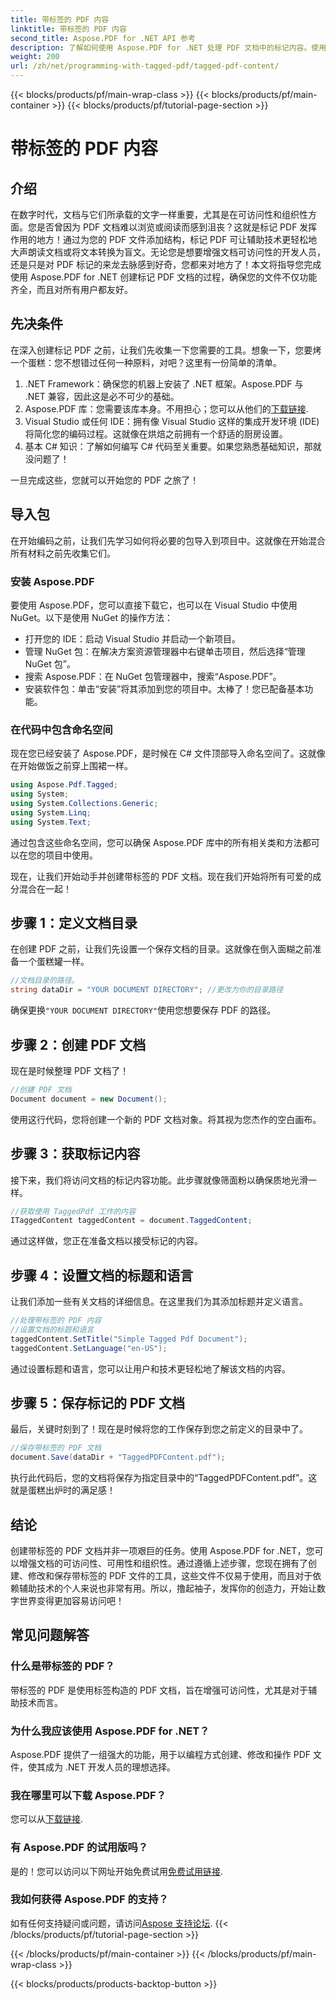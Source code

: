 ```yaml
---
title: 带标签的 PDF 内容
linktitle: 带标签的 PDF 内容
second_title: Aspose.PDF for .NET API 参考
description: 了解如何使用 Aspose.PDF for .NET 处理 PDF 文档中的标记内容。使用标签的分步指南。
weight: 200
url: /zh/net/programming-with-tagged-pdf/tagged-pdf-content/
---
```


{{< blocks/products/pf/main-wrap-class >}}
{{< blocks/products/pf/main-container >}}
{{< blocks/products/pf/tutorial-page-section >}}

# 带标签的 PDF 内容

## 介绍

在数字时代，文档与它们所承载的文字一样重要，尤其是在可访问性和组织性方面。您是否曾因为 PDF 文档难以浏览或阅读而感到沮丧？这就是标记 PDF 发挥作用的地方！通过为您的 PDF 文件添加结构，标记 PDF 可让辅助技术更轻松地大声朗读文档或将文本转换为盲文。无论您是想要增强文档可访问性的开发人员，还是只是对 PDF 标记的来龙去脉感到好奇，您都来对地方了！本文将指导您完成使用 Aspose.PDF for .NET 创建标记 PDF 文档的过程，确保您的文件不仅功能齐全，而且对所有用户都友好。

## 先决条件

在深入创建标记 PDF 之前，让我们先收集一下您需要的工具。想象一下，您要烤一个蛋糕：您不想错过任何一种原料，对吧？这里有一份简单的清单。

1. .NET Framework：确保您的机器上安装了 .NET 框架。Aspose.PDF 与 .NET 兼容，因此这是必不可少的基础。
2.  Aspose.PDF 库：您需要该库本身。不用担心；您可以从他们的[下载链接](https://releases.aspose.com/pdf/net/).
3. Visual Studio 或任何 IDE：拥有像 Visual Studio 这样的集成开发环境 (IDE) 将简化您的编码过程。这就像在烘焙之前拥有一个舒适的厨房设置。
4. 基本 C# 知识：了解如何编写 C# 代码至关重要。如果您熟悉基础知识，那就没问题了！

一旦完成这些，您就可以开始您的 PDF 之旅了！

## 导入包

在开始编码之前，让我们先学习如何将必要的包导入到项目中。这就像在开始混合所有材料之前先收集它们。

### 安装 Aspose.PDF

要使用 Aspose.PDF，您可以直接下载它，也可以在 Visual Studio 中使用 NuGet。以下是使用 NuGet 的操作方法：

- 打开您的 IDE：启动 Visual Studio 并启动一个新项目。
- 管理 NuGet 包：在解决方案资源管理器中右键单击项目，然后选择“管理 NuGet 包”。
- 搜索 Aspose.PDF：在 NuGet 包管理器中，搜索“Aspose.PDF”。
- 安装软件包：单击“安装”将其添加到您的项目中。太棒了！您已配备基本功能。

### 在代码中包含命名空间

现在您已经安装了 Aspose.PDF，是时候在 C# 文件顶部导入命名空间了。这就像在开始做饭之前穿上围裙一样。

```csharp
using Aspose.Pdf.Tagged;
using System;
using System.Collections.Generic;
using System.Linq;
using System.Text;
```

通过包含这些命名空间，您可以确保 Aspose.PDF 库中的所有相关类和方法都可以在您的项目中使用。

现在，让我们开始动手并创建带标签的 PDF 文档。现在我们开始将所有可爱的成分混合在一起！

## 步骤 1：定义文档目录

在创建 PDF 之前，让我们先设置一个保存文档的目录。这就像在倒入面糊之前准备一个蛋糕罐一样。

```csharp
//文档目录的路径。
string dataDir = "YOUR DOCUMENT DIRECTORY"; //更改为你的目录路径
```

确保更换`"YOUR DOCUMENT DIRECTORY"`使用您想要保存 PDF 的路径。 

## 步骤 2：创建 PDF 文档

现在是时候整理 PDF 文档了！ 

```csharp
//创建 PDF 文档
Document document = new Document();
```

使用这行代码，您将创建一个新的 PDF 文档对象。将其视为您杰作的空白画布。

## 步骤 3：获取标记内容

接下来，我们将访问文档的标记内容功能。此步骤就像筛面粉以确保质地光滑一样。

```csharp
//获取使用 TaggedPdf 工作的内容
ITaggedContent taggedContent = document.TaggedContent;
```

通过这样做，您正在准备文档以接受标记的内容。

## 步骤 4：设置文档的标题和语言

让我们添加一些有关文档的详细信息。在这里我们为其添加标题并定义语言。 

```csharp
//处理带标签的 PDF 内容
//设置文档的标题和语言
taggedContent.SetTitle("Simple Tagged Pdf Document");
taggedContent.SetLanguage("en-US");
```

通过设置标题和语言，您可以让用户和技术更轻松地了解该文档的内容。

## 步骤 5：保存标记的 PDF 文档

最后，关键时刻到了！现在是时候将您的工作保存到您之前定义的目录中了。

```csharp
//保存带标签的 PDF 文档
document.Save(dataDir + "TaggedPDFContent.pdf");
```

执行此代码后，您的文档将保存为指定目录中的“TaggedPDFContent.pdf”。这就是蛋糕出炉时的满足感！

## 结论

创建带标签的 PDF 文档并非一项艰巨的任务。使用 Aspose.PDF for .NET，您可以增强文档的可访问性、可用性和组织性。通过遵循上述步骤，您现在拥有了创建、修改和保存带标签的 PDF 文件的工具，这些文件不仅易于使用，而且对于依赖辅助技术的个人来说也非常有用。所以，撸起袖子，发挥你的创造力，开始让数字世界变得更加容易访问吧！

## 常见问题解答

### 什么是带标签的 PDF？
带标签的 PDF 是使用标签构造的 PDF 文档，旨在增强可访问性，尤其是对于辅助技术而言。

### 为什么我应该使用 Aspose.PDF for .NET？
Aspose.PDF 提供了一组强大的功能，用于以编程方式创建、修改和操作 PDF 文件，使其成为 .NET 开发人员的理想选择。

### 我在哪里可以下载 Aspose.PDF？
您可以从[下载链接](https://releases.aspose.com/pdf/net/).

### 有 Aspose.PDF 的试用版吗？
是的！您可以访问以下网址开始免费试用[免费试用链接](https://releases.aspose.com/).

### 我如何获得 Aspose.PDF 的支持？
如有任何支持疑问或问题，请访问[Aspose 支持论坛](https://forum.aspose.com/c/pdf/10).
{{< /blocks/products/pf/tutorial-page-section >}}

{{< /blocks/products/pf/main-container >}}
{{< /blocks/products/pf/main-wrap-class >}}

{{< blocks/products/products-backtop-button >}}
